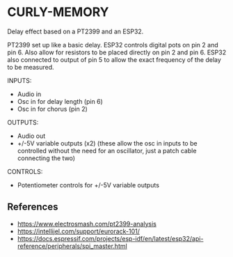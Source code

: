 # CURLY-MEMORY

Delay effect based on a PT2399 and an ESP32.

PT2399 set up like a basic delay. ESP32 controls digital pots on pin 2 and pin 6. Also allow for resistors to be placed directly on pin 2 and pin 6.
ESP32 also connected to output of pin 5 to allow the exact frequency of the delay to be measured.

INPUTS:
 - Audio in
 - Osc in for delay length (pin 6)
 - Osc in for chorus (pin 2)

OUTPUTS:
 - Audio out
 - +/-5V variable outputs (x2) (these allow the osc in inputs to be controlled without the need for an oscillator, just a patch cable connecting the two)

CONTROLS:
 - Potentiometer controls for +/-5V variable outputs

## References

- https://www.electrosmash.com/pt2399-analysis
- https://intellijel.com/support/eurorack-101/
- https://docs.espressif.com/projects/esp-idf/en/latest/esp32/api-reference/peripherals/spi_master.html
